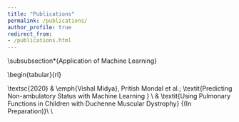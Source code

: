 ```yaml
---
title: "Publications"
permalink: /publications/
author_profile: true
redirect_from: 
- /publications.html
---
```


\subsubsection*{Application of Machine Learning}

\begin{tabular}{rl}

\textsc{2020} & \emph{Vishal Midya}, Pritish Mondal et al.; \textit{Predicting Non-ambulatory Status with Machine Learning } \\ & \textit{Using Pulmonary Functions in Children with Duchenne Muscular Dystrophy} {(In Preparation)}\\ \\ 

